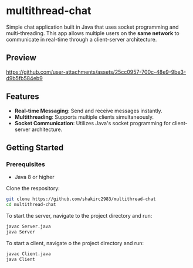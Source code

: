 # multithread-chat

Simple chat application built in Java that uses socket programming and multi-threading. This app allows multiple users on the **same network** to communicate in real-time through a client-server architecture.

## Preview

https://github.com/user-attachments/assets/25cc0957-700c-48e9-9be3-d9b5fb584eb9

## Features

- **Real-time Messaging**: Send and receive messages instantly.
- **Multithreading**: Supports multiple clients simultaneously.
- **Socket Communication**: Utilizes Java's socket programming for client-server architecture.

## Getting Started

### Prerequisites

- Java 8 or higher

Clone the respository:
```bash
git clone https://github.com/shakirc2983/multithread-chat
cd multithread-chat
```

To start the server, navigate to the project directory and run:
```bash
javac Server.java
java Server
```

To start a client, navigate o the project directory and run:
```bash
javac Client.java
java Client
```
